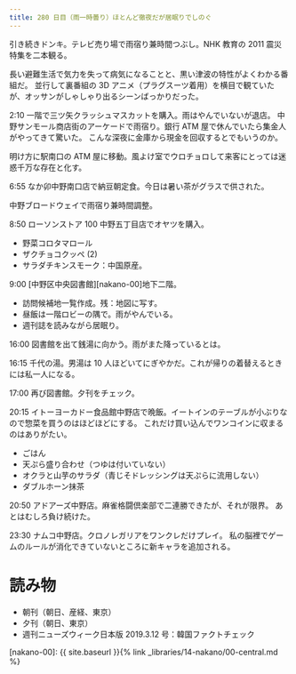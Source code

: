 ```yaml
---
title: 280 日目（雨一時曇り）ほとんど徹夜だが居眠りでしのぐ
---
```


引き続きドンキ。テレビ売り場で雨宿り兼時間つぶし。NHK 教育の 2011 震災特集を二本観る。

長い避難生活で気力を失って病気になることと、黒い津波の特性がよくわかる番組だ。
並行して裏番組の 3D アニメ（プラグスーツ着用）を横目で観ていたが、オッサンがしゃしゃり出るシーンばっかりだった。

2:10 一階で三ツ矢クラッシュマスカットを購入。雨はやんでいないが退店。
中野サンモール商店街のアーケードで雨宿り。銀行 ATM 屋で休んでいたら集金人がやってきて驚いた。
こんな深夜に金庫から現金を回収するとでもいうのか。

明け方に駅南口の ATM 屋に移動。風よけ室でウロチョロして来客にとっては迷惑千万な存在と化す。

6:55 なか卯中野南口店で納豆朝定食。今日は暑い茶がグラスで供された。

中野ブロードウェイで雨宿り兼時間調整。

8:50 ローソンストア 100 中野五丁目店でオヤツを購入。
* 野菜コロタマロール
* ザクチョコクッペ (2)
* サラダチキンスモーク：中国原産。

9:00 [中野区中央図書館][nakano-00]地下二階。
* 訪問候補地一覧作成。残：地図に写す。
* 昼飯は一階ロビーの隅で。雨がやんでいる。
* 週刊誌を読みながら居眠り。

16:00 図書館を出て銭湯に向かう。雨がまた降っているとは。

16:15 千代の湯。男湯は 10 人ほどいてにぎやかだ。これが帰りの着替えるときには私一人になる。

17:00 再び図書館。夕刊をチェック。

20:15 イトーヨーカドー食品館中野店で晩飯。イートインのテーブルが小ぶりなので惣菜を買うのはほどほどにする。
これだけ買い込んでワンコインに収まるのはありがたい。
* ごはん
* 天ぷら盛り合わせ（つゆは付いていない）
* オクラと山芋のサラダ（青じそドレッシングは天ぷらに流用しない）
* ダブルホーン抹茶

20:50 アドアーズ中野店。麻雀格闘倶楽部で二連勝できたが、それが限界。
あとはむしろ負け続けた。

23:30 ナムコ中野店。クロノレガリアをワンクレだけプレイ。
私の脳裡でゲームのルールが消化できていないところに新キャラを追加される。

# 読み物

* 朝刊（朝日、産経、東京）
* 夕刊（朝日、東京）
* 週刊ニューズウィーク日本版 2019.3.12 号：韓国ファクトチェック

[nakano-00]: {{ site.baseurl }}{% link _libraries/14-nakano/00-central.md %}
